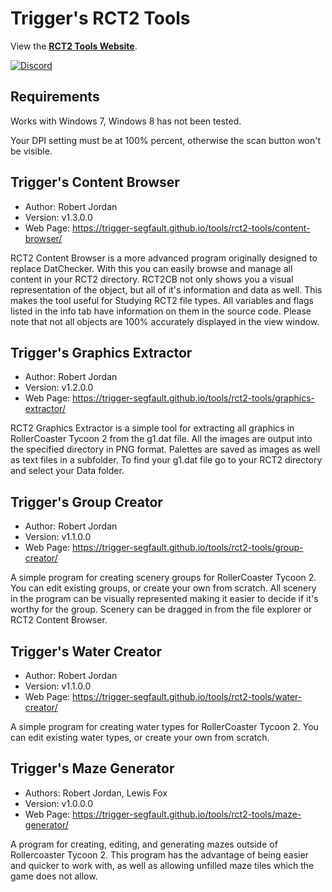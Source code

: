 # Trigger's RCT2 Tools

View the **[RCT2 Tools Website](https://trigger-segfault.github.io/tools/rct2-tools/)**.

[![Discord](https://img.shields.io/discord/436949335947870238.svg?style=flat&logo=discord&label=chat&colorB=7389DC&link=https://discord.gg/vB7jUbY)](https://discord.gg/vB7jUbY)

## Requirements

Works with Windows 7, Windows 8 has not been tested.

Your DPI setting must be at 100% percent, otherwise the scan button won't be visible.

## Trigger's Content Browser

* Author: Robert Jordan
* Version: v1.3.0.0
* Web Page: https://trigger-segfault.github.io/tools/rct2-tools/content-browser/

RCT2 Content Browser is a more advanced program originally designed to replace DatChecker. With this you can easily browse and manage all content in your RCT2 directory. RCT2CB not only shows you a visual representation of the object, but all of it's information and data as well. This makes the tool useful for Studying RCT2 file types. All variables and flags listed in the info tab have information on them in the source code. Please note that not all objects are 100% accurately displayed in the view window. 

## Trigger's Graphics Extractor

* Author: Robert Jordan
* Version: v1.2.0.0
* Web Page: https://trigger-segfault.github.io/tools/rct2-tools/graphics-extractor/

RCT2 Graphics Extractor is a simple tool for extracting all graphics in RollerCoaster Tycoon 2 from the g1.dat file. All the images are output into the specified directory in PNG format. Palettes are saved as images as well as text files in a subfolder. To find your g1.dat file go to your RCT2 directory and select your Data folder.

## Trigger's Group Creator

* Author: Robert Jordan
* Version: v1.1.0.0
* Web Page: https://trigger-segfault.github.io/tools/rct2-tools/group-creator/

A simple program for creating scenery groups for RollerCoaster Tycoon 2. You can edit existing groups, or create your own from scratch. All scenery in the program can be visually represented making it easier to decide if it's worthy for the group. Scenery can be dragged in from the file explorer or RCT2 Content Browser. 

## Trigger's Water Creator

* Author: Robert Jordan
* Version: v1.1.0.0
* Web Page: https://trigger-segfault.github.io/tools/rct2-tools/water-creator/

A simple program for creating water types for RollerCoaster Tycoon 2. You can edit existing water types, or create your own from scratch.

## Trigger's Maze Generator

* Authors: Robert Jordan, Lewis Fox
* Version: v1.0.0.0
* Web Page: https://trigger-segfault.github.io/tools/rct2-tools/maze-generator/

A program for creating, editing, and generating mazes outside of Rollercoaster Tycoon 2. This program has the advantage of being easier and quicker to work with, as well as allowing unfilled maze tiles which the game does not allow.
